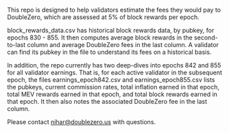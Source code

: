 This repo is designed to help validators estimate the fees they would pay to DoubleZero, which are assessed at 5% of block rewards per epoch.

block_rewards_data.csv has historical block rewards data, by pubkey, for epochs 830 - 855. It then computes average block rewards in the second-to-last column and average DoubleZero fees in the last column. A validator can find its pubkey in the file to understand its fees on a historical basis.

In addition, the repo currently has two deep-dives into epochs 842 and 855 for all validator earnings. That is, for each active validator in the subsequent epoch, the files earnings_epoch842.csv and earnings_epoch855.csv lists the pubkeys, current commission rates, total inflation earned in that epoch, total MEV rewards earned in that epoch, and total block rewards earned in that epoch. It then also notes the associated DoubleZero fee in the last column.

Please contact nihar@doublezero.us with questions.
